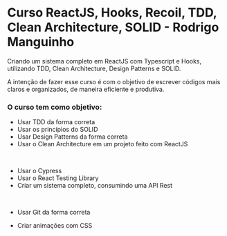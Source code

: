 # Curso ReactJS, Hooks, Recoil, TDD, Clean Architecture, SOLID - Rodrigo Manguinho
 
Criando um sistema completo em ReactJS com Typescript e Hooks, utilizando TDD, Clean Architecture, Design Patterns e SOLID.

A intenção de fazer esse curso é com o objetivo de escrever códigos mais claros e organizados, de maneira eficiente e produtiva. 


### O curso tem como objetivo: 

* Usar TDD da forma correta
* Usar os princípios do SOLID
* Usar Design Patterns da forma correta
* Usar o Clean Architecture em um projeto feito com ReactJS

<br/>

* Usar o Cypress
* Usar o React Testing Library
* Criar um sistema completo, consumindo uma API Rest
<br/>

* Usar Git da forma correta

* Criar animações com CSS



